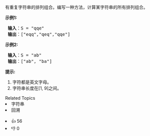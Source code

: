 <p>有重复字符串的排列组合。编写一种方法，计算某字符串的所有排列组合。</p>

<p><strong>示例1:</strong></p>

<pre><strong> 输入</strong>：S = &quot;qqe&quot;
<strong> 输出</strong>：[&quot;eqq&quot;,&quot;qeq&quot;,&quot;qqe&quot;]
</pre>

<p><strong>示例2:</strong></p>

<pre><strong> 输入</strong>：S = &quot;ab&quot;
<strong> 输出</strong>：[&quot;ab&quot;, &quot;ba&quot;]
</pre>

<p><strong>提示:</strong></p>

<ol>
	<li>字符都是英文字母。</li>
	<li>字符串长度在[1, 9]之间。</li>
</ol>
<div><div>Related Topics</div><div><li>字符串</li><li>回溯</li></div></div><br><div><li>👍 56</li><li>👎 0</li></div>